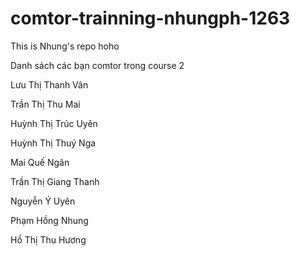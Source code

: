 # comtor-trainning-nhungph-1263

This is Nhung's repo hoho

Danh sách các bạn comtor trong course 2

Lưu Thị Thanh Vân

Trần Thị Thu Mai

Huỳnh Thị Trúc Uyên

Huỳnh Thị Thuý Nga

Mai Quế Ngân

Trần Thị Giang Thanh

Nguyễn Ý Uyên

Phạm Hồng Nhung

Hồ Thị Thu Hương